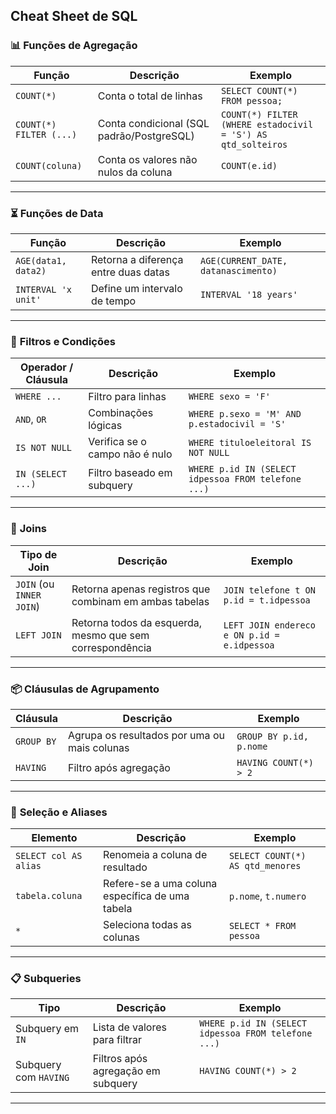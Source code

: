 **Cheat Sheet de SQL**
---

### 📊 **Funções de Agregação**

| Função                  | Descrição                                 | Exemplo                                                      |
| ----------------------- | ----------------------------------------- | ------------------------------------------------------------ |
| `COUNT(*)`              | Conta o total de linhas                   | `SELECT COUNT(*) FROM pessoa;`                               |
| `COUNT(*) FILTER (...)` | Conta condicional (SQL padrão/PostgreSQL) | `COUNT(*) FILTER (WHERE estadocivil = 'S') AS qtd_solteiros` |
| `COUNT(coluna)`         | Conta os valores não nulos da coluna      | `COUNT(e.id)`                                                |

---

### ⏳ **Funções de Data**

| Função              | Descrição                            | Exemplo                             |
| ------------------- | ------------------------------------ | ----------------------------------- |
| `AGE(data1, data2)` | Retorna a diferença entre duas datas | `AGE(CURRENT_DATE, datanascimento)` |
| `INTERVAL 'x unit'` | Define um intervalo de tempo         | `INTERVAL '18 years'`               |

---

### 🧮 **Filtros e Condições**

| Operador / Cláusula | Descrição                      | Exemplo                                             |
| ------------------- | ------------------------------ | --------------------------------------------------- |
| `WHERE ...`         | Filtro para linhas             | `WHERE sexo = 'F'`                                  |
| `AND`, `OR`         | Combinações lógicas            | `WHERE p.sexo = 'M' AND p.estadocivil = 'S'`        |
| `IS NOT NULL`       | Verifica se o campo não é nulo | `WHERE tituloeleitoral IS NOT NULL`                 |
| `IN (SELECT ...)`   | Filtro baseado em subquery     | `WHERE p.id IN (SELECT idpessoa FROM telefone ...)` |

---

### 🔗 **Joins**

| Tipo de Join             | Descrição                                                | Exemplo                                     |
| ------------------------ | -------------------------------------------------------- | ------------------------------------------- |
| `JOIN` (ou `INNER JOIN`) | Retorna apenas registros que combinam em ambas tabelas   | `JOIN telefone t ON p.id = t.idpessoa`      |
| `LEFT JOIN`              | Retorna todos da esquerda, mesmo que sem correspondência | `LEFT JOIN endereco e ON p.id = e.idpessoa` |

---

### 📦 **Cláusulas de Agrupamento**

| Cláusula   | Descrição                                    | Exemplo                 |
| ---------- | -------------------------------------------- | ----------------------- |
| `GROUP BY` | Agrupa os resultados por uma ou mais colunas | `GROUP BY p.id, p.nome` |
| `HAVING`   | Filtro após agregação                        | `HAVING COUNT(*) > 2`   |

---

### 📐 **Seleção e Aliases**

| Elemento              | Descrição                                       | Exemplo                          |
| --------------------- | ----------------------------------------------- | -------------------------------- |
| `SELECT col AS alias` | Renomeia a coluna de resultado                  | `SELECT COUNT(*) AS qtd_menores` |
| `tabela.coluna`       | Refere-se a uma coluna específica de uma tabela | `p.nome`, `t.numero`             |
| `*`                   | Seleciona todas as colunas                      | `SELECT * FROM pessoa`           |

---

### 📋 **Subqueries**

| Tipo                  | Descrição                          | Exemplo                                             |
| --------------------- | ---------------------------------- | --------------------------------------------------- |
| Subquery em `IN`      | Lista de valores para filtrar      | `WHERE p.id IN (SELECT idpessoa FROM telefone ...)` |
| Subquery com `HAVING` | Filtros após agregação em subquery | `HAVING COUNT(*) > 2`                               |

---

